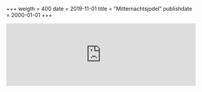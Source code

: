 +++
weigth = 400
date = 2019-11-01
title = "Mitternachtsjodel" 
publishdate = 2000-01-01
+++

<iframe width="100%" height="166" scrolling="no" frameborder="no" allow="autoplay" src="https://w.soundcloud.com/player/?url=https%3A//api.soundcloud.com/tracks/647078955&color=%23ff5500&auto_play=false&hide_related=false&show_comments=true&show_user=true&show_reposts=false&show_teaser=true"></iframe>
